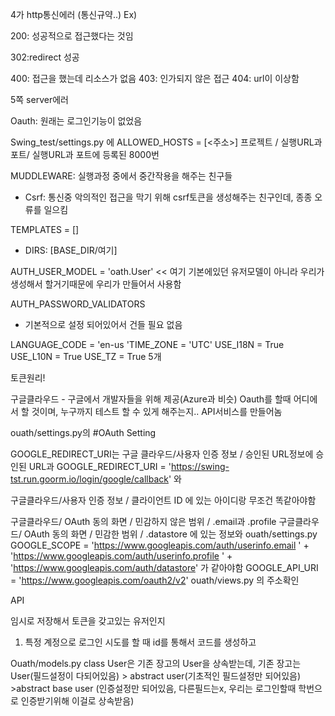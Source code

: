 4가 http통신에러 (통신규약..)
Ex)

200: 성공적으로 접근했다는 것임

302:redirect 성공

400: 접근을 했는데 리소스가 없음
403: 인가되지 않은 접근
404: url이 이상함

5쪽 server에러



Oauth: 원래는 로그인기능이 없었음



Swing_test/settings.py 에
ALLOWED_HOSTS = [<주소>]
프로젝트 / 실행URL과 포트/ 실행URL과 포트에 등록된 8000번



MUDDLEWARE: 실행과정 중에서 중간작용을 해주는 친구들

- Csrf: 통신중 악의적인 접근을 막기 위해 csrf토큰을 생성해주는 친구인데, 종종 오류를 일으킴

TEMPLATES = []

- DIRS: [BASE_DIR/여기]



AUTH_USER_MODEL = 'oath.User' << 여기
기본에있던 유저모델이 아니라 우리가 생성해서 할거기때문에
우리가 만들어서 사용함



AUTH_PASSWORD_VALIDATORS

- 기본적으로 설정 되어있어서 건들 필요 없음



LANGUAGE_CODE = 'en-us
'TIME_ZONE = 'UTC'
USE_I18N = True
USE_L10N = True
USE_TZ = True
5개



토큰원리!

구글클라우드 - 구글에서 개발자들을 위해 제공(Azure과 비슷)
Oauth를 할때 어디에서 할 것이며, 누구까지 테스트 할 수 있게 해주는지.. API서비스를 만들어놈



ouath/settings.py의 #OAuth Setting

GOOGLE_REDIRECT_URI는
구글 클라우드/사용자 인증 정보 / 승인된 URL정보에 
승인된 URL과
GOOGLE_REDIRECT_URI = 'https://swing-tst.run.goorm.io/login/google/callback'
와 

구글클라우드/사용자 인증 정보 / 클라이언트 ID 에
있는 아이디랑 무조건 똑같아야함

구글클라우드/ OAuth 동의 화면 / 민감하지 않은 범위 / .email과 .profile 
구글클라우드/ OAuth 동의 화면 / 민감한 범위 / .datastore
에 있는 정보와
ouath/settings.py 
GOOGLE_SCOPE = 'https://www.googleapis.com/auth/userinfo.email ' + 'https://www.googleapis.com/auth/userinfo.profile ' + 'https://www.googleapis.com/auth/datastore' 가 같아야함
GOOGLE_API_URI = 'https://www.googleapis.com/oauth2/v2'
ouath/views.py 의 주소확인



API

임시로 저장해서 토큰을 갖고있는 유저인지



1. 특정 계정으로 로그인 시도를 할 때 id를 통해서 코드를 생성하고 



Ouath/models.py
class User은 기존 장고의 User을 상속받는데, 기존 장고는
User(필드설정이 다되어있음) > abstract user(기초적인 필드설정만 되어있음) >abstract base user (인증설정만 되어있음, 다른필드는x, 우리는 로그인할때 학번으로 인증받기위해 이걸로 상속받음)



